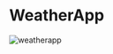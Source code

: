 # WeatherApp
![weatherapp](https://github.com/kazihabiba201/WeatherApp/assets/72264916/fd87b2bc-f821-4d11-8e52-0fbc354e51aa)
